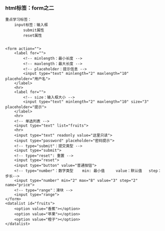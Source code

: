 ### html标签：form之二 ###

	重点学习标签：
		input标签：输入框
			submit属性
			reset属性


	<form action="">
        <label for="">
            <!-- minlength：最小长度 -->
            <!-- maxlength：最大长度 -->
            <!-- placeholder：提示信息 -->
            <input type="text" minlength="2" maxlength="10" placeholder="用户名">
        </label>
        <hr>
        <label for="">
            <!-- size：输入框大小 -->
            <input type="text" minlength="2" maxlength="10" size="3" placeholder="提示">
        </label>
        <hr>
        <!-- 单选列表 -->
        <input type="text" list="fruits">
        <hr>
        <input type="text" readonly value="这里只读">
        <input type="password" placeholder="密码提示">
        <!-- type="submit"：提交类型 -->
        <input type="submit">
        <!-- type="reset": 重置 -->
        <input type="reset">
        <input type="button" value="普通按钮">
        <!-- type="number"：数字类型    min: 最小值     value：默认值   step：步长-->
        <input type="number" min="2" max="8" value="3" step="2" name="price">
        <!-- type="range"：滑块 -->
        <input type="range">
    </form>
    <datalist id="fruits">
        <option value="香蕉"></option>
        <option value="苹果"></option>
        <option value="橙子"></option>
    </datalist>

